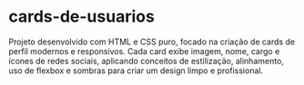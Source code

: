 # cards-de-usuarios
Projeto desenvolvido com HTML e CSS puro, focado na criação de cards de perfil modernos e responsivos. Cada card exibe imagem, nome, cargo e ícones de redes sociais, aplicando conceitos de estilização, alinhamento, uso de flexbox e sombras para criar um design limpo e profissional.
